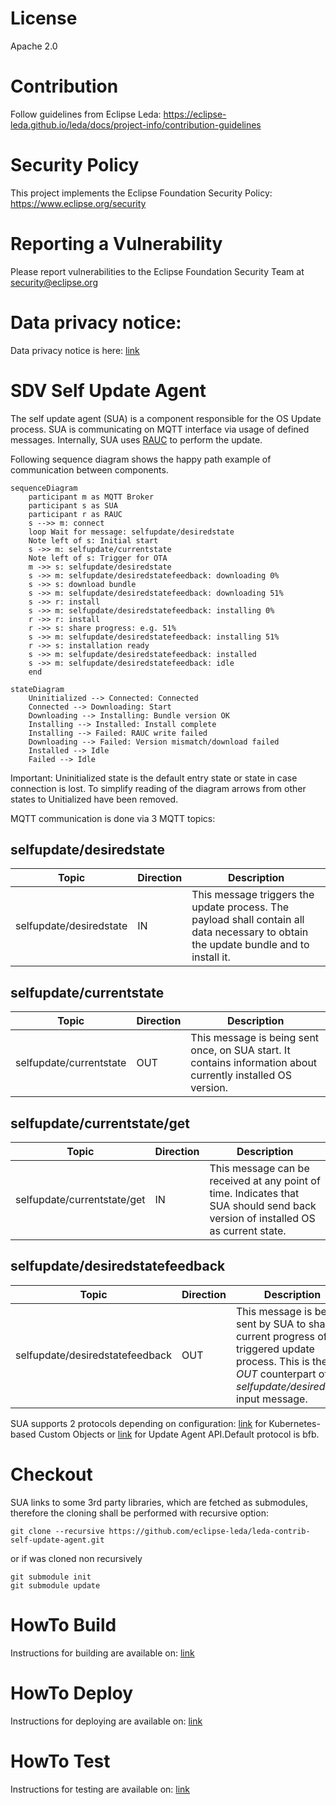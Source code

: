 # License
Apache 2.0

# Contribution
Follow guidelines from Eclipse Leda: https://eclipse-leda.github.io/leda/docs/project-info/contribution-guidelines

# Security Policy
This project implements the Eclipse Foundation Security Policy: https://www.eclipse.org/security

# Reporting a Vulnerability
Please report vulnerabilities to the Eclipse Foundation Security Team at security@eclipse.org

# Data privacy notice:
Data privacy notice is here: [link](docs/data-privacy-notice.md)

# SDV Self Update Agent
The self update agent (SUA) is a component responsible for the OS Update process. 
SUA is communicating on MQTT interface via usage of defined messages. Internally, SUA uses [RAUC](https://rauc.io/) to perform the update. 

Following sequence diagram shows the happy path example of communication between components. 

```mermaid
sequenceDiagram
    participant m as MQTT Broker 
    participant s as SUA
    participant r as RAUC
    s -->> m: connect
    loop Wait for message: selfupdate/desiredstate
    Note left of s: Initial start
    s ->> m: selfupdate/currentstate
    Note left of s: Trigger for OTA
    m ->> s: selfupdate/desiredstate
    s ->> m: selfupdate/desiredstatefeedback: downloading 0%
    s ->> s: download bundle
    s ->> m: selfupdate/desiredstatefeedback: downloading 51%
    s ->> r: install
    s ->> m: selfupdate/desiredstatefeedback: installing 0%
    r ->> r: install
    r ->> s: share progress: e.g. 51%
    s ->> m: selfupdate/desiredstatefeedback: installing 51%
    r ->> s: installation ready
    s ->> m: selfupdate/desiredstatefeedback: installed 
    s ->> m: selfupdate/desiredstatefeedback: idle 
    end
```

```mermaid
stateDiagram
    Uninitialized --> Connected: Connected
    Connected --> Downloading: Start
    Downloading --> Installing: Bundle version OK
    Installing --> Installed: Install complete
    Installing --> Failed: RAUC write failed
    Downloading --> Failed: Version mismatch/download failed
    Installed --> Idle
    Failed --> Idle
```
Important: Uninitialized state is the default entry state or state in case connection is lost. To simplify reading of the diagram arrows from other states to Unitialized have been removed.

MQTT communication is done via 3 MQTT topics:

## selfupdate/desiredstate
| Topic | Direction | Description |
|-------|  -------- | ----------- |
| selfupdate/desiredstate | IN | This message triggers the update process. The payload shall contain all data necessary to obtain the update bundle and to install it. |

## selfupdate/currentstate
| Topic| Direction | Description |
|------|  -------- | ----------- |
| selfupdate/currentstate | OUT | This message is being sent once, on SUA start. It contains information about currently installed OS version.

## selfupdate/currentstate/get
| Topic| Direction | Description |
|------|  -------- | ----------- |
| selfupdate/currentstate/get | IN | This message can be received at any point of time. Indicates that SUA should send back version of installed OS as current state.

## selfupdate/desiredstatefeedback
| Topic| Direction | Description |
|------|  -------- | ----------- |
| selfupdate/desiredstatefeedback | OUT | This message is being sent by SUA to share current progress of triggered update process. This is the *OUT* counterpart of *selfupdate/desiredstate* input message. 

SUA supports 2 protocols depending on configuration: [link](docs/k8s.md) for Kubernetes-based Custom Objects or [link](docs/bfb.md) for Update Agent API.Default protocol is bfb.

# Checkout
SUA links to some 3rd party libraries, which are fetched as submodules, therefore the cloning shall be performed with recursive option:

```
git clone --recursive https://github.com/eclipse-leda/leda-contrib-self-update-agent.git
```
or if was cloned non recursively
```
git submodule init
git submodule update
```

# HowTo Build
Instructions for building are available on: [link](docs/building/README.md)

# HowTo Deploy
Instructions for deploying are available on: [link](docs/deploying/README.md)

# HowTo Test
Instructions for testing are available on: [link](docs/testing/README.md)
